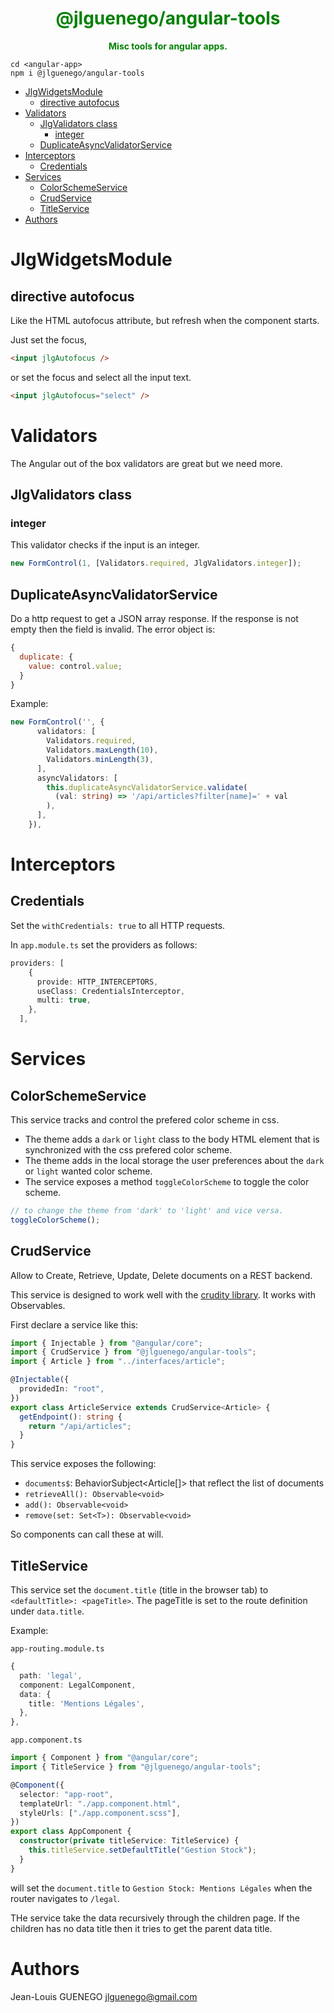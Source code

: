 <div align="center" style="text-align: center; color: green; font-weight: bold">
  <h1>@jlguenego/angular-tools</h1>
  <p>
    Misc tools for angular apps.
  </p>
</div>

```
cd <angular-app>
npm i @jlguenego/angular-tools
```

- [JlgWidgetsModule](#jlgwidgetsmodule)
  - [directive autofocus](#directive-autofocus)
- [Validators](#validators)
  - [JlgValidators class](#jlgvalidators-class)
    - [integer](#integer)
  - [DuplicateAsyncValidatorService](#duplicateasyncvalidatorservice)
- [Interceptors](#interceptors)
  - [Credentials](#credentials)
- [Services](#services)
  - [ColorSchemeService](#colorschemeservice)
  - [CrudService](#crudservice)
  - [TitleService](#titleservice)
- [Authors](#authors)

# JlgWidgetsModule

## directive autofocus

Like the HTML autofocus attribute, but refresh when the component starts.

Just set the focus,

```html
<input jlgAutofocus />
```

or set the focus and select all the input text.

```html
<input jlgAutofocus="select" />
```

# Validators

The Angular out of the box validators are great but we need more.

## JlgValidators class

### integer

This validator checks if the input is an integer.

```ts
new FormControl(1, [Validators.required, JlgValidators.integer]);
```

## DuplicateAsyncValidatorService

Do a http request to get a JSON array response. If the response is not empty then the field is invalid. The error object is:

```js
{
  duplicate: {
    value: control.value;
  }
}
```

Example:

```ts
new FormControl('', {
      validators: [
        Validators.required,
        Validators.maxLength(10),
        Validators.minLength(3),
      ],
      asyncValidators: [
        this.duplicateAsyncValidatorService.validate(
          (val: string) => '/api/articles?filter[name]=' + val
        ),
      ],
    }),
```

# Interceptors

## Credentials

Set the `withCredentials: true` to all HTTP requests.

In `app.module.ts` set the providers as follows:

```ts
providers: [
    {
      provide: HTTP_INTERCEPTORS,
      useClass: CredentialsInterceptor,
      multi: true,
    },
  ],
```

# Services

## ColorSchemeService

This service tracks and control the prefered color scheme in css.

- The theme adds a `dark` or `light` class to the body HTML element that is synchronized with the css prefered color scheme.
- The theme adds in the local storage the user preferences about the `dark` or `light` wanted color scheme.
- The service exposes a method `toggleColorScheme` to toggle the color scheme.

```ts
// to change the theme from 'dark' to 'light' and vice versa.
toggleColorScheme();
```

## CrudService

Allow to Create, Retrieve, Update, Delete documents on a REST backend.

This service is designed to work well with the [crudity library](https://github.com/jlguenego/crudity).
It works with Observables.

First declare a service like this:

```ts
import { Injectable } from "@angular/core";
import { CrudService } from "@jlguenego/angular-tools";
import { Article } from "../interfaces/article";

@Injectable({
  providedIn: "root",
})
export class ArticleService extends CrudService<Article> {
  getEndpoint(): string {
    return "/api/articles";
  }
}
```

This service exposes the following:

- `documents$`: BehaviorSubject<Article[]> that reflect the list of documents
- `retrieveAll(): Observable<void>`
- `add(): Observable<void>`
- `remove(set: Set<T>): Observable<void>`

So components can call these at will.

## TitleService

This service set the `document.title` (title in the browser tab) to `<defaultTitle>: <pageTitle>`.
The pageTitle is set to the route definition under `data.title`.

Example:

`app-routing.module.ts`

```ts
{
  path: 'legal',
  component: LegalComponent,
  data: {
    title: 'Mentions Légales',
  },
},
```

`app.component.ts`

```ts
import { Component } from "@angular/core";
import { TitleService } from "@jlguenego/angular-tools";

@Component({
  selector: "app-root",
  templateUrl: "./app.component.html",
  styleUrls: ["./app.component.scss"],
})
export class AppComponent {
  constructor(private titleService: TitleService) {
    this.titleService.setDefaultTitle("Gestion Stock");
  }
}
```

will set the `document.title` to `Gestion Stock: Mentions Légales` when the router navigates to `/legal`.

THe service take the data recursively through the children page. If the children has no data title then it tries to get the parent data title.

# Authors

Jean-Louis GUENEGO <jlguenego@gmail.com>
